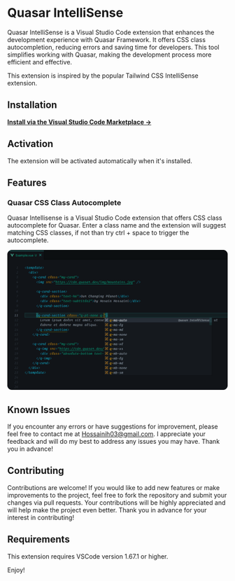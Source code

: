# Quasar IntelliSense

Quasar IntelliSense is a Visual Studio Code extension that enhances the development experience with Quasar Framework. It offers CSS class autocompletion, reducing errors and saving time for developers. This tool simplifies working with Quasar, making the development process more efficient and effective.

This extension is inspired by the popular Tailwind CSS IntelliSense extension.

## Installation

**[Install via the Visual Studio Code Marketplace →](https://marketplace.visualstudio.com/items?itemName=hossaini.quasar-intellisense)**

## Activation

The extension will be activated automatically when it's installed.

## Features

### Quasar CSS Class Autocomplete

Quasar Intellisense is a Visual Studio Code extension that offers CSS class autocomplete for Quasar. Enter a class name and the extension will suggest matching CSS classes, if not than try ctrl + space to trigger the autocomplete.

<img src="/assets/images/img1.png"/>

## Known Issues

If you encounter any errors or have suggestions for improvement, please feel free to contact me at Hossainih03@gmail.com. I appreciate your feedback and will do my best to address any issues you may have. Thank you in advance!

## Contributing

Contributions are welcome! If you would like to add new features or make improvements to the project, feel free to fork the repository and submit your changes via pull requests. Your contributions will be highly appreciated and will help make the project even better. Thank you in advance for your interest in contributing!

## Requirements

This extension requires VSCode version 1.67.1 or higher.

Enjoy!
